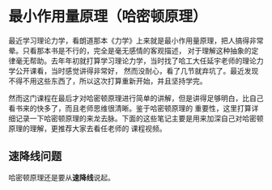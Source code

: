 # 最小作用量原理（哈密顿原理）

最近学习理论力学，看朗道那本《力学》上来就是最小作用量原理，把人搞得非常晕。只看那本书是不行的，完全是毫无感情的客观描述，
对于理解这种抽象的定律毫无帮助。去年年初就打算学习理论力学，当时找了哈工大任延宇老师的理论力学公开课看，当时感觉讲得非常好，
然而没耐心，看了几节就弃坑了。最近发现不得不用这些东西了，所以这次打算重新开始，并且坚持学完。

然而这门课程在最后才对哈密顿原理进行简单的讲解，但是讲得足够明白，比自己看书来的快多了，而且老师思维很清晰。鉴于哈密顿原理的
重要性，这里打算详细记录一下哈密顿原理的来龙去脉。下面的这些笔记主要是用来加深自己对哈密顿原理的理解，更推荐大家去看任老师的
课程视频。



## 速降线问题
哈密顿原理还是要从**速降线**说起。
